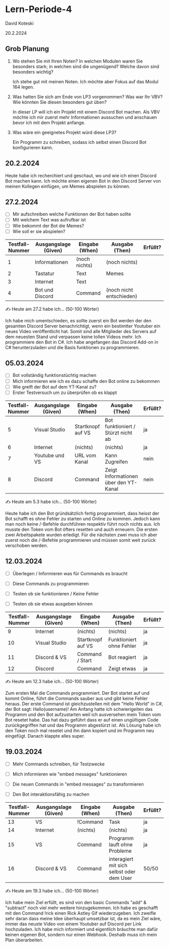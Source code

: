 # Lern-Periode-4

David Koteski

20.2.2024

## Grob Planung

1. Wo stehen Sie mit Ihren Noten? In welchen Modulen waren Sie besonders stark; in welchen sind die ungenügend? Welche davon sind besonders wichtig?
   
   Ich stehe gut mit meinen Noten. Ich möchte aber Fokus auf das Modul 164 legen.

2. Was hatten Sie sich am Ende von LP3 vorgenommen? Was war Ihr VBV? Wie könnten Sie diesen besonders gut üben?

   In dieser LP will ich ein Projekt mit einem Discord Bot machen. Als VBV möchte ich mir zuerst mehr Informationen aussuchen und anschauen bevor ich mit dem Projekt anfange.

3. Was wäre ein geeignetes Projekt würd diese LP3?

   Ein Programm zu schreiben, sodass ich selbst einen Discord Bot konfigurieren kann.



## 20.2.2024

Heute habe ich recherchiert und geschaut, wo und wie ich einen Discord Bot machen kann. Ich möchte einen eigenen Bot in den Discord Server von meinen Kollegen einfügen, um Memes abspielen zu können.


## 27.2.2024

- [ ] Mir aufschreiben welche Funktionen der Bot haben sollte
- [ ] Mit welchem Text was aufrufbar ist
- [ ] Wie bekommt der Bot die Memes?
- [ ] Wie soll er sie abspielen?

|Testfall-Nummer | Ausgangslage (Given) | Eingabe (When) | Ausgabe (Then) | Erfüllt? |
| -------------- | -------------------- | -------------- | -------------- | -------- |
| 1              |    Informationen     |  (noch nichts) |   (noch nichts)       |          |
| 2              |     Tastatur         |   Text         |   Memes        |          |
| 3              |     Internet         |   Text         |                |          |
| 4              | Bot und Discord      |  Command       |(noch nicht entschieden)|          |


✍️ Heute am 27.2 habe ich... (50-100 Wörter)

Ich habe mich umentschieden, es sollte zuerst ein Bot werden der den gesamten Discord Server benachrichtigt, wenn ein bestimtter Youtuber ein neues Video veröffentlicht hat. Somit sind alle Mitglieder des Servers auf dem neuesten Stand und verpassen keine tollen Videos mehr. Ich programmiere den Bot in C#. Ich habe angefangen das Discord Add-on in C# herunterzuladen und die Basis funktionen zu programmieren.


## 05.03.2024

- [ ] Bot vollständig funktionstüchtig machen
- [ ] Mich informieren wie ich es dazu schaffe den Bot online zu bekommen
- [ ] Wie greift der Bot auf dem YT-Kanal zu?
- [ ] Erster Testversuch um zu überprüfen ob es klappt

| Testfall-Nummer | Ausgangslage (Given) | Eingabe (When) | Ausgabe (Then) | Erfüllt? |
| --------------- | -------------------- | -------------- | -------------- | -------- |
| 5               |   Visual Studio   | Startknopf auf VS | Bot funktioniert / Stürzt nicht ab|   ja  |
| 6               |   Internet  | (nichts)  | (nichts) |    ja    |
| 7               |   Youtube und VS |  URL vom Kanal     | Kann Zugreifen|     nein  |
| 8               |     Discord         |  Command  |  Zeigt Informationen über den YT-Kanal  |    nein   |


✍️ Heute am 5.3 habe ich... (50-100 Wörter)

Heute habe ich den Bot gründsätzlich fertig programmiert, dass heisst der Bot schafft es ohne Fehler zu starten und Online zu kommen. Jedoch kann man noch keine /-Befehle durchführen respektiv führt noch nichts aus. Ich musste den Token vom Bot öfters resetten und auch erneuern. Die ersten zwei Arbeitspakete wurden erledigt. Für die nächsten zwei muss ich aber zuerst noch die /-Befehle programmieren und müssen somit weit zurück verschoben werden.


## 12.03.2024

- [ ] Überlegen / Informieren was für Commands es braucht
- [ ] Diese Commands zu programmieren
- [ ] Testen ob sie funktionieren / Keine Fehler
- [ ] Testen ob sie etwas ausgeben können 


| Testfall-Nummer | Ausgangslage (Given) | Eingabe (When) | Ausgabe (Then) | Erfüllt? |
| --------------- | -------------------- | -------------- | -------------- | -------- |
| 9              |   Internet  | (nichts)  | (nichts) |    ja    |
| 10                |   Visual Studio   | Startknopf auf VS | Funktioniert ohne Fehler|  ja   |
| 11               |     Discord & VS        |  Command / Start  |  Bot reagiert |   ja    |
| 12               |     Discord         |  Command  |  Zeigt etwas |   ja    |

✍️ Heute am 12.3 habe ich... (50-100 Wörter)

Zum ersten Mal die Commands programmiert. Der Bot startet auf und kommt Online, führt die Commands sauber aus und gibt keine Fehler heraus. Der erste Command ist gleichzustellen mit dem "Hello World" in C#, der Bot sagt: Hallo(username)! Am Anfang hatte ich schwierigeiten das Programm und den Bot aufzustarten weil ich ausversehen mein Token vom Bot resetet habe. Das hat dazu geführt dass er auf einen ungültigen Code zurückgegriffen hat und das Programm abgestürzt ist. Als Lösung habe ich den Token noch mal resetet und ihn dann kopiert und im Programm neu eingefügt. Danach klappte alles super.


## 19.03.2024

- [ ] Mehr Commands schreiben, für Testzwecke
- [ ] Mich informieren wie "embed messages" funktionieren
- [ ] Die neuen Commands in "embed messages" zu transformieren
- [ ] Den Bot interaktionsfähig zu machen


| Testfall-Nummer | Ausgangslage (Given) | Eingabe (When) | Ausgabe (Then) | Erfüllt? |
| --------------- | -------------------- | -------------- | -------------- | -------- |
| 13           |   VS  | !Command  | Task |    ja    |
| 14                |   Internet  | (nichts)  | (nichts) |  ja  |
| 15               |      VS        |  Command   |  Programm lauft ohne Probleme |    ja   |
| 16               |     Discord & VS        |  Command  |  interagiert mit sich selbst oder dem User |   50/50    |

✍️ Heute am 19.3 habe ich... (50-100 Wörter)

Ich habe mein Ziel erfüllt, es sind von den basic Commands "add" & "subtract" noch viel mehr weitere hinzugekommen. Ich habe es geschafft mit den Command !rick einen Rick Astley Gif wiederzugeben. Ich zweifle sehr daran dass meine Idee überhaupt umsetzbar ist, da es mein Ziel wäre, immer das neuste Video von einem Youtuber auf Discord per Link hochzuladen. Ich habe mich informiert und eigentlich bräuchte man dafür keinen eigenen Bot, sondern nur einen Webhook. Deshalb muss ich mein Plan überarbeiten. 





